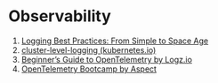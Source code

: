 # Observability

1. [Logging Best Practices: From Simple to Space Age](https://coralogix.com/blog/logging-best-practices-stages/)
1. [cluster-level-logging (kubernetes.io)](https://kubernetes.io/docs/concepts/cluster-administration/logging/)
1. [Beginner’s Guide to OpenTelemetry by Logz.io](https://logz.io/learn/opentelemetry-guide/)
1. [OpenTelemetry Bootcamp by Aspect](https://www.aspecto.io/opentelemetry-bootcamp/)